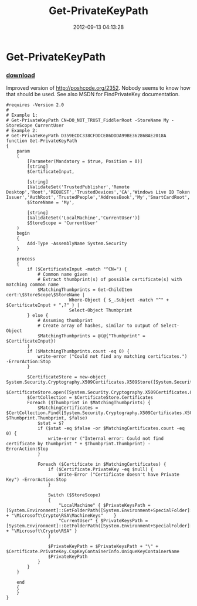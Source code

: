 ﻿---
pid:            3637
parent:         0
children:       
poster:         HQJaTu
title:          Get-PrivateKeyPath
date:           2012-09-13 04:13:28
description:    Improved version of http://poshcode.org/2352. Nobody seems to know how that should be used. See also MSDN for FindPrivateKey documentation.
format:         posh
---

# Get-PrivateKeyPath

### [download](3637.ps1)  

Improved version of http://poshcode.org/2352. Nobody seems to know how that should be used. See also MSDN for FindPrivateKey documentation.

```posh
#requires -Version 2.0
#
# Example 1:
# Get-PrivateKeyPath CN=DO_NOT_TRUST_FiddlerRoot -StoreName My -StoreScope CurrentUser
# Example 2:
# Get-PrivateKeyPath D359ECDC338CFDDCE86DDDA99BE36286BAE2018A
function Get-PrivateKeyPath
{
	param
	(
		[Parameter(Mandatory = $true, Position = 0)]
		[string]
		$CertificateInput,
		
		[string]
		[ValidateSet('TrustedPublisher','Remote Desktop','Root','REQUEST','TrustedDevices','CA','Windows Live ID Token Issuer','AuthRoot','TrustedPeople','AddressBook','My','SmartCardRoot','Trust','Disallowed')]
		$StoreName = 'My',
		
		[string]
		[ValidateSet('LocalMachine','CurrentUser')]
		$StoreScope = 'CurrentUser'
	)
	begin
	{
		Add-Type -AssemblyName System.Security
	}
	
	process 
	{
		if ($CertificateInput -match "^CN=") {
			# Common name given
			# Extract thumbprint(s) of possible certificate(s) with matching common name
			$MatchingThumbprints = Get-ChildItem cert:\$StoreScope\$StoreName |
						Where-Object { $_.Subject -match "^" + $CertificateInput + ",?" } |
						Select-Object Thumbprint
		} else {
			# Assuming thumbprint
			# Create array of hashes, similar to output of Select-Object
			$MatchingThumbprints = @(@{"Thumbprint" = $CertificateInput})
		}
		if ($MatchingThumbprints.count -eq 0) {
			write-error ("Could not find any matching certificates.") -ErrorAction:Stop
		}
		
		$CertificateStore = new-object System.Security.Cryptography.X509Certificates.X509Store([System.Security.Cryptography.X509Certificates.StoreLocation]$StoreScope)
		$CertificateStore.open([System.Security.Cryptography.X509Certificates.OpenFlags]"ReadOnly")
		$CertCollection = $CertificateStore.Certificates
		Foreach ($Thumbprint in $MatchingThumbprints) {
			$MatchingCertificates = $CertCollection.Find([System.Security.Cryptography.X509Certificates.X509FindType]"FindByThumbprint", $Thumbprint.Thumbprint, $false)
			$stat = $?
			if ($stat -eq $false -or $MatchingCertificates.count -eq 0) {
				write-error ("Internal error: Could not find certificate by thumbprint " + $Thumbprint.Thumbprint) -ErrorAction:Stop
			}
			
			Foreach ($Certificate in $MatchingCertificates) {
				if ($Certificate.PrivateKey -eq $null) {
					Write-Error ("Certificate doesn't have Private Key") -ErrorAction:Stop
				}

				Switch ($StoreScope)
				{
					"LocalMachine" { $PrivateKeysPath = [System.Environment]::GetFolderPath([System.Environment+SpecialFolder]::CommonApplicationData) + "\Microsoft\Crypto\RSA\MachineKeys"	}
					"CurrentUser" { $PrivateKeysPath = [System.Environment]::GetFolderPath([System.Environment+SpecialFolder]::ApplicationData) + "\Microsoft\Crypto\RSA" }
				}

				$PrivateKeyPath = $PrivateKeysPath + "\" + $Certificate.PrivateKey.CspKeyContainerInfo.UniqueKeyContainerName
				$PrivateKeyPath
			}
		}
	}

	end
	{
	}
}
```
